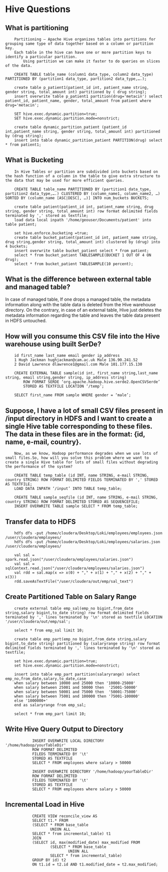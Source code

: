 # Hive Questions

## What is partitioning
        Partitioning – Apache Hive organizes tables into partitions for grouping same type of data together based on a column or partition key. 
        Each table in the hive can have one or more partition keys to identify a particular partition.
            Using partition we can make it faster to do queries on slices of the data.

        CREATE TABLE table_name (column1 data_type, column2 data_type) PARTITIONED BY (partition1 data_type, partition2 data_type,….);
        
        create table p_patient1(patient_id int, patient_name string, gender string, total_amount int) partitioned by ( drug string);
        insert overwrite table p_patient1 partition(drug='metacin') select patient_id, patient_name, gender, total_amount from patient where drug='metacin';

        SET hive.exec.dynamic.partition=true;
        SET hive.exec.dynamic.partition.mode=nonstrict;
        
        create table dynamic_partition_patient (patient_id int,patient_name string, gender string, total_amount int) partitioned by (drug string);
        insert into table dynamic_partition_patient PARTITION(drug) select * from patient1;

## What is Bucketing
        In Hive Tables or partition are subdivided into buckets based on the hash function of a column in the table to give extra structure to the data that may be used for more efficient queries.

        CREATE TABLE table_name PARTITIONED BY (partition1 data_type, partition2 data_type,….) CLUSTERED BY (column_name1, column_name2, …) SORTED BY (column_name [ASC|DESC], …)] INTO num_buckets BUCKETS;

        create table patient(patient_id int, patient_name string, drug string, gender string, total_amount int) row format delimited fields terminated by ',' stored as textfile;
        load data local inpath '/home/geouser/Documents/patient' into table patient;
        
        set hive.enforce.bucketing =true;
        create table bucket_patient(patient_id int, patient_name string, drug string,gender string, total_amount int) clustered by (drug) into 4 buckets;
        insert overwrite table bucket_patient select * from patient;
        select * from bucket_patient TABLESAMPLE(BUCKET 1 OUT OF 4 ON drug);
        select * from bucket_patient TABLESAMPLE(10 percent);


## What is the difference between external table and managed table?
In case of managed table, If one drops a managed table, the metadata information along with the table data is deleted from the Hive warehouse directory.
On the contrary, in case of an external table, Hive just deletes the metadata information regarding the table and leaves the table data present in HDFS untouched. 

## How will you consume this CSV file into the Hive warehouse using built SerDe?
        id first_name last_name email gender ip_address
        1 Hugh Jackman hughjackman@cam.ac.uk Male 136.90.241.52
        2 David Lawrence dlawrence1@gmail.com Male 101.177.15.130        
        
        CREATE EXTERNAL TABLE sample(id int, first_name string,last_name string, email string,gender string, ip_address string) 
            ROW FORMAT SERDE ‘org.apache.hadoop.hive.serde2.OpenCSVSerde’ 
            STORED AS TEXTFILE LOCATION ‘/temp’;

        SELECT first_name FROM sample WHERE gender = ‘male’;

##  Suppose, I have a lot of small CSV files present in /input directory in HDFS and I want to create a single Hive table corresponding to these files. The data in these files are in the format: {id, name, e-mail, country}. 
        Now, as we know, Hadoop performance degrades when we use lots of small files.So, how will you solve this problem where we want to create a single Hive table for lots of small files without degrading the performance of the system?

        CREATE TABLE temp_table (id INT, name STRING, e-mail STRING, country STRING) ROW FORMAT DELIMITED FIELDS TERMINATED BY ',' STORED AS TEXTFILE;
        LOAD DATA INPATH ‘/input’ INTO TABLE temp_table;
        
        CREATE TABLE sample_seqfile (id INT, name STRING, e-mail STRING, country STRING) ROW FORMAT DELIMITED STORED AS SEQUENCEFILE;
        INSERT OVERWRITE TABLE sample SELECT * FROM temp_table;


## Transfer data to HDFS
        hdfs dfs -put /home/cloudera/Desktop/Loki/employees/employees.json /user/cloudera/employees/
        hdfs dfs -put /home/cloudera/Desktop/Loki/employees/salaries.json /user/cloudera/employees/
        
        val sal = spark.read.json("/user/cloudera/employees/salaries.json")
        val sal = sqlContext.read.json("/user/cloudera/employees/salaries.json")
        val rdd = sal.map(x => x(0) + "," + x(1) + "," + x(2) + "," + x(3))
        rdd.saveAsTextFile("/user/cloudera/out/emp/sal_text")

## Create Partitioned Table on Salary Range
        create external table emp_sal(emp_no bigint,from_date string,salary bigint,to_date string) row format delimited fields terminated by ',' lines terminated by '\n' stored as textfile LOCATION '/user/cloudera/out/emp/sal';

        select * from emp_sal limit 10;

        create table emp_part(emp_no bigint,from_date string,salary bigint,to_date string) partitioned by (salaryrange string) row format delimited fields terminated by ',' lines terminated by '\n' stored as textfile;

        set hive.exec.dynamic.partition=true;
        set hive.exec.dynamic.partition.mode=nonstrict;

        insert into table emp_part partition(salaryrange) select emp_no,from_date,salary,to_date,case
        when salary between 10000 and 25000 then '10000-25000'
        when salary between 25001 and 50000 then  '25001-50000'
        when salary between 50001 and 75000 then  '50001-75000'
        when salary between 75001 and 100000 then '75001-100000'
        else '1000000+' 
        end as salaryrange from emp_sal;

        select * from emp_part limit 10;



## Write Hive Query Output to Directory
                INSERT OVERWRITE LOCAL DIRECTORY '/home/hadoop/yourTableDir'
                ROW FORMAT DELIMITED
                FILEDS TERMINATED BY '\t'
                STORED AS TEXTFILE
                SELECT * FROM employees where salary > 50000

                INSERT OVERWRITE DIRECTORY '/home/hadoop/yourTableDir'
                ROW FORMAT DELIMITED
                FILEDS TERMINATED BY '\t'
                STORED AS TEXTFILE
                SELECT * FROM employees where salary > 50000


## Incremental Load in Hive
                CREATE VIEW reconcile_view AS
                SELECT t1.* FROM
                (SELECT * FROM base_table
                        UNION ALL
                SELECT * from incremental_table) t1
                JOIN
                (SELECT id, max(modified_date) max_modified FROM
                        (SELECT * FROM base_table
                                UNION ALL
                        SELECT * from incremental_table)
                GROUP BY id) t2
                ON t1.id = t2.id AND t1.modified_date = t2.max_modified;
